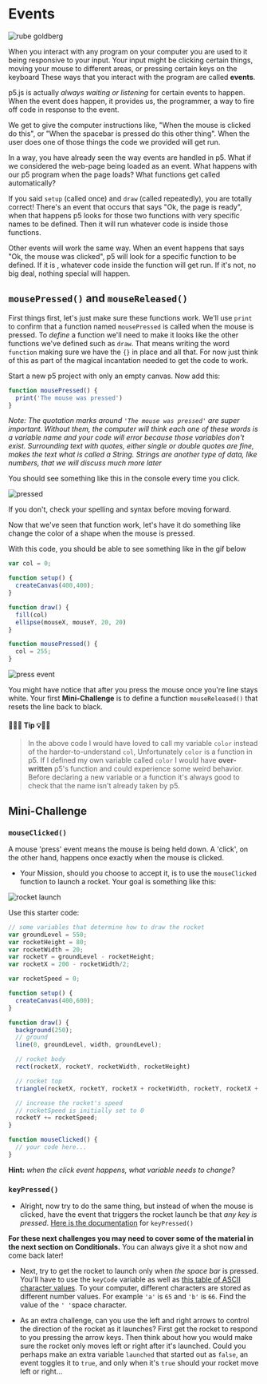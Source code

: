 # Events

![rube goldberg](https://s3.amazonaws.com/upperline/curriculum-assets/p5js/rube.gif)

When you interact with any program on your computer you are used to it being responsive to your input. Your input might be clicking certain things, moving your mouse to different areas, or pressing certain keys on the keyboard These ways that you interact with the program are called **events**.

p5.js is actually *always waiting or listening* for certain events to happen. When the event does happen, it provides us, the programmer, a way to fire off code in response to the event.

We get to give the computer instructions like, "When the mouse is clicked do this", or "When the spacebar is pressed do this other thing". When the user does one of those things the code we provided will get run.

In a way, you have already seen the way events are handled in p5.  What if we considered the web-page being loaded as an event. What happens with our p5 program when the page loads? What functions get called automatically?

If you said `setup` (called once) and `draw` (called repeatedly), you are totally correct! There's an event that occurs that says "Ok, the page is ready", when that happens p5 looks for those two functions with very specific names to be defined. Then it will run whatever code is inside those functions.

Other events will work the same way. When an event happens that says "Ok, the mouse was clicked", p5 will look for a specific function to be defined. If it is , whatever code inside the function will get run. If it's not, no big deal, nothing special will happen.

## `mousePressed()` and `mouseReleased()`
First things first, let's just make sure these functions work. We'll use `print` to confirm that a function named `mousePressed` is called when the mouse is pressed. To *define* a function we'll need to make it looks like the other functions we've defined such as `draw`.  That means writing the word `function` making sure we have the `{}` in place and all that. For now just think of this as part of the magical incantation needed to get the code to work.

Start a new p5 project with only an empty canvas. Now add this:

```javascript
function mousePressed() {
  print('The mouse was pressed')
}
```

*Note: The quotation marks around `'The mouse was pressed'` are super important. Without them, the computer will think each one of these words is a variable name and your code will error because those variables don't exist.  Surrounding text with quotes, either single or double quotes are fine, makes the text what is called a String. Strings are another type of data, like numbers, that we will discuss much more later*

You should see something like this in the console every time you click.

![pressed](https://s3.amazonaws.com/upperline/curriculum-assets/p5js/pressed.gif)

If you don't, check your spelling and syntax before moving forward.

Now that we've seen that function work, let's have it do something like change the color of a shape when the mouse is pressed.

With this code, you should be able to see something like in the gif below

```javascript
var col = 0;

function setup() {
  createCanvas(400,400);
}

function draw() {
  fill(col)
  ellipse(mouseX, mouseY, 20, 20)
}

function mousePressed() {
  col = 255;
}
```

![press event](https://s3.amazonaws.com/upperline/curriculum-assets/p5js/press-event.gif)

You might have notice that after you press the mouse once you're line stays white.  Your first **Mini-Challenge** is to define a function `mouseReleased()` that resets the line back to black.

#### 🔔🔑💡 Tip 💡🔑🔔
> In the above code I would have loved to call my variable `color` instead of the harder-to-understand `col`, Unfortunately `color` is a function in p5.  If I defined my own variable called `color` I would have **over-written** p5's function and could experience some weird behavior. Before declaring a new variable or a function it's always good to check that the name isn't already taken by p5.

## Mini-Challenge
### `mouseClicked()`
A mouse 'press' event means the mouse is being held down. A 'click', on the other hand, happens once exactly when the mouse is clicked.

- Your Mission, should you choose to accept it, is to use the `mouseClicked` function to launch a rocket.
Your goal is something like this:

![rocket launch](https://s3.amazonaws.com/upperline/curriculum-assets/p5js/rocket-launch.gif)

Use this starter code:

```javascript
// some variables that determine how to draw the rocket
var groundLevel = 550;
var rocketHeight = 80;
var rocketWidth = 20;
var rocketY = groundLevel - rocketHeight;
var rocketX = 200 - rocketWidth/2;

var rocketSpeed = 0;

function setup() {
  createCanvas(400,600);
}

function draw() {
  background(250);
  // ground
  line(0, groundLevel, width, groundLevel);

  // rocket body
  rect(rocketX, rocketY, rocketWidth, rocketHeight)

  // rocket top
  triangle(rocketX, rocketY, rocketX + rocketWidth, rocketY, rocketX + rocketWidth/2, rocketY - 20);

  // increase the rocket's speed
  // rocketSpeed is initially set to 0
  rocketY += rocketSpeed;
}

function mouseClicked() {
  // your code here...
}

```

**Hint:** *when the click event happens, what variable needs to change?*

### `keyPressed()`

- Alright, now try to do the same thing, but instead of when the mouse is clicked, have the event that triggers the rocket launch be that *any key is pressed*. [Here is the documentation](https://p5js.org/reference/#/p5/keyPressed) for `keyPressed()`

**For these next challenges you may need to cover some of the material in the next section on Conditionals.** You can always give it a shot now and come back later!

- Next, try to get the rocket to launch only when *the space bar* is pressed. You'll have to use the `keyCode` variable as well as [this table of ASCII character values](https://www.cambiaresearch.com/articles/15/javascript-char-codes-key-codes).  To your computer, different characters are stored as different number values. For example `'a'` is `65` and `'b'` is `66`. Find the value of the `' '`space character.

- As an extra challenge, can you use the left and right arrows to control the direction of the rocket as it launches? First get the rocket to respond to you pressing the arrow keys. Then think about how you would make sure the rocket only moves left or right after it's launched. Could you perhaps make an extra variable `launched` that started out as `false`, an event toggles it to `true`, and only when it's `true` should your rocket move left or right...
